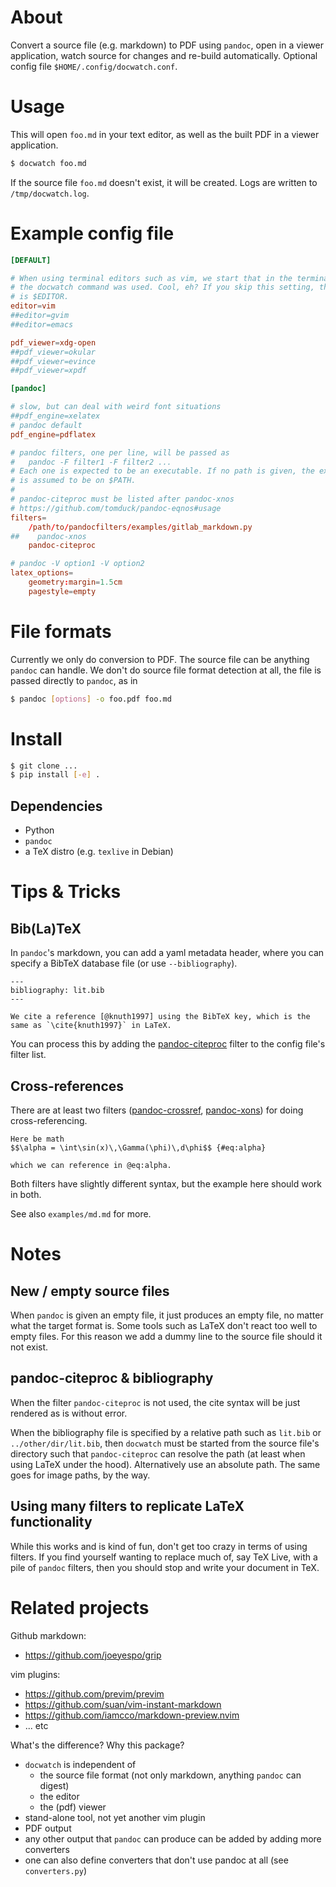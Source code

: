 About
=====

Convert a source file (e.g. markdown) to PDF using `pandoc`, open in a viewer
application, watch source for changes and re-build automatically. Optional
config file `$HOME/.config/docwatch.conf`.

Usage
=====

This will open `foo.md` in your text editor, as well as the built PDF in a
viewer application.

```sh
$ docwatch foo.md
```

If the source file `foo.md` doesn't exist, it will be created. Logs are written
to `/tmp/docwatch.log`.

Example config file
===================

```conf
[DEFAULT]

# When using terminal editors such as vim, we start that in the terminal where
# the docwatch command was used. Cool, eh? If you skip this setting, the default
# is $EDITOR.
editor=vim
##editor=gvim
##editor=emacs

pdf_viewer=xdg-open
##pdf_viewer=okular
##pdf_viewer=evince
##pdf_viewer=xpdf

[pandoc]

# slow, but can deal with weird font situations
##pdf_engine=xelatex
# pandoc default
pdf_engine=pdflatex

# pandoc filters, one per line, will be passed as
#   pandoc -F filter1 -F filter2 ...
# Each one is expected to be an executable. If no path is given, the executable
# is assumed to be on $PATH.
#
# pandoc-citeproc must be listed after pandoc-xnos
# https://github.com/tomduck/pandoc-eqnos#usage
filters=
    /path/to/pandocfilters/examples/gitlab_markdown.py
##    pandoc-xnos
    pandoc-citeproc

# pandoc -V option1 -V option2
latex_options=
    geometry:margin=1.5cm
    pagestyle=empty
```

File formats
============

Currently we only do conversion to PDF. The source file can be anything `pandoc`
can handle. We don't do source file format detection at all, the file is passed
directly to `pandoc`, as in

```sh
$ pandoc [options] -o foo.pdf foo.md
```

Install
=======

```sh
$ git clone ...
$ pip install [-e] .
```

Dependencies
------------

* Python
* `pandoc`
* a TeX distro (e.g. `texlive` in Debian)


Tips & Tricks
=============

Bib(La)TeX
----------

In `pandoc`'s markdown, you can add a yaml metadata header, where you can
specify a BibTeX database file (or use `--bibliography`).

```
---
bibliography: lit.bib
---

We cite a reference [@knuth1997] using the BibTeX key, which is the
same as `\cite{knuth1997}` in LaTeX.
```

You can process this by adding the [pandoc-citeproc] filter to the config
file's filter list.


Cross-references
----------------

There are at least two filters ([pandoc-crossref], [pandoc-xons]) for doing
cross-referencing.

```
Here be math
$$\alpha = \int\sin(x)\,\Gamma(\phi)\,d\phi$$ {#eq:alpha}

which we can reference in @eq:alpha.
```

Both filters have slightly different syntax, but the example here should work
in both.

See also `examples/md.md` for more.

Notes
=====

New / empty source files
------------------------

When `pandoc` is given an empty file, it just produces an empty file, no matter
what the target format is. Some tools such as LaTeX don't react too well to
empty files. For this reason we add a dummy line to the source file should it
not exist.

pandoc-citeproc & bibliography
------------------------------

When the filter `pandoc-citeproc` is not used, the cite syntax will be just
rendered as is without error.

When the bibliography file is specified by a relative path such as `lit.bib` or
`../other/dir/lit.bib`, then `docwatch` must be started from the source file's
directory such that `pandoc-citeproc` can resolve the path (at least when using
LaTeX under the hood). Alternatively use an absolute path. The same goes for
image paths, by the way.

Using many filters to replicate LaTeX functionality
---------------------------------------------------

While this works and is kind of fun, don't get too crazy in terms of using
filters. If you find yourself wanting to replace much of, say TeX Live, with a
pile of `pandoc` filters, then you should stop and write your document in TeX.

Related projects
================

Github markdown:

* https://github.com/joeyespo/grip

vim plugins:

* https://github.com/previm/previm
* https://github.com/suan/vim-instant-markdown
* https://github.com/iamcco/markdown-preview.nvim
* ... etc

What's the difference? Why this package?

* `docwatch` is independent of
    * the source file format (not only markdown, anything `pandoc` can digest)
    * the editor
    * the (pdf) viewer
* stand-alone tool, not yet another vim plugin
* PDF output
* any other output that `pandoc` can produce can be added by adding more
  converters
* one can also define converters that don't use pandoc at all (see
  `converters.py`)


[pandoc-citeproc]: https://github.com/jgm/pandoc-citeproc
[pandoc-crossref]: https://github.com/lierdakil/pandoc-crossref
[pandoc-xons]: https://github.com/tomduck/pandoc-xnos
